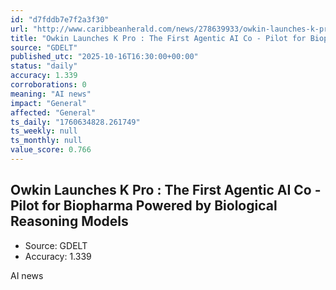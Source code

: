 ```yaml
---
id: "d7fddb7e7f2a3f30"
url: "http://www.caribbeanherald.com/news/278639933/owkin-launches-k-pro-the-first-agentic-ai-co-pilot-for-biopharma-powered-by-biological-reasoning-models"
title: "Owkin Launches K Pro : The First Agentic AI Co - Pilot for Biopharma Powered by Biological Reasoning Models"
source: "GDELT"
published_utc: "2025-10-16T16:30:00+00:00"
status: "daily"
accuracy: 1.339
corroborations: 0
meaning: "AI news"
impact: "General"
affected: "General"
ts_daily: "1760634828.261749"
ts_weekly: null
ts_monthly: null
value_score: 0.766
---
```

## Owkin Launches K Pro : The First Agentic AI Co - Pilot for Biopharma Powered by Biological Reasoning Models

- Source: GDELT
- Accuracy: 1.339

AI news
